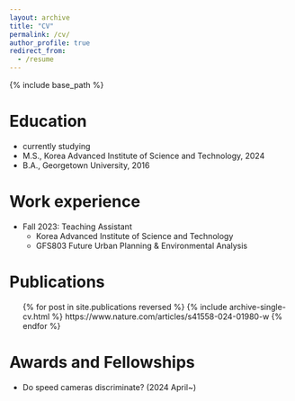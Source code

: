 ```yaml
---
layout: archive
title: "CV"
permalink: /cv/
author_profile: true
redirect_from:
  - /resume
---
```


{% include base_path %}

Education
======
* currently studying 
* M.S., Korea Advanced Institute of Science and Technology, 2024
* B.A., Georgetown University, 2016



Work experience
======
* Fall 2023: Teaching Assistant
  * Korea Advanced Institute of Science and Technology
  * GFS803 Future Urban Planning & Environmental Analysis



Publications
======
  <ul>{% for post in site.publications reversed %}
    {% include archive-single-cv.html %}
    https://www.nature.com/articles/s41558-024-01980-w
  {% endfor %}</ul>


  
Awards and Fellowships
======
  * Do speed cameras discriminate? (2024 April~)
  
